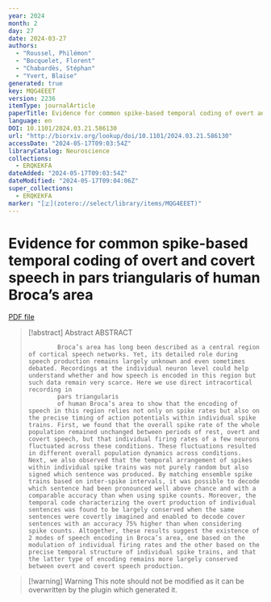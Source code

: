 ```yaml
---
year: 2024
month: 2
day: 27
date: 2024-03-27
authors:
  - "Roussel, Philémon"
  - "Bocquelet, Florent"
  - "Chabardès, Stéphan"
  - "Yvert, Blaise"
generated: true
key: MQG4EEET
version: 2236
itemType: journalArticle
paperTitle: Evidence for common spike-based temporal coding of overt and covert speech in pars triangularis of human Broca’s area
language: en
DOI: 10.1101/2024.03.21.586130
url: "http://biorxiv.org/lookup/doi/10.1101/2024.03.21.586130"
accessDate: "2024-05-17T09:03:54Z"
libraryCatalog: Neuroscience
collections:
  - ERQKEKFA
dateAdded: "2024-05-17T09:03:54Z"
dateModified: "2024-05-17T09:04:06Z"
super_collections:
  - ERQKEKFA
marker: "[🇿](zotero://select/library/items/MQG4EEET)"
---
```


# Evidence for common spike-based temporal coding of overt and covert speech in pars triangularis of human Broca’s area

[PDF file](/Papers/PDFs/Roussel%20et%20al.%202024undefined%20-%20Evidence%20for%20common%20spike-based%20temporal%20coding%20of%20overt%20and%20covert%20speech%20in%20pars%20triangularis%20of%20human%20Broca’s%20area.pdf)

> [!abstract] Abstract
> ABSTRACT
>           
>             Broca’s area has long been described as a central region of cortical speech networks. Yet, its detailed role during speech production remains largely unknown and even sometimes debated. Recordings at the individual neuron level could help understand whether and how speech is encoded in this region but such data remain very scarce. Here we use direct intracortical recording in
>             pars triangularis
>             of human Broca’s area to show that the encoding of speech in this region relies not only on spike rates but also on the precise timing of action potentials within individual spike trains. First, we found that the overall spike rate of the whole population remained unchanged between periods of rest, overt and covert speech, but that individual firing rates of a few neurons fluctuated across these conditions. These fluctuations resulted in different overall population dynamics across conditions. Next, we also observed that the temporal arrangement of spikes within individual spike trains was not purely random but also signed which sentence was produced. By matching ensemble spike trains based on inter-spike intervals, it was possible to decode which sentence had been pronounced well above chance and with a comparable accuracy than when using spike counts. Moreover, the temporal code characterizing the overt production of individual sentences was found to be largely conserved when the same sentences were covertly imagined and enabled to decode cover sentences with an accuracy 75% higher than when considering spike counts. Altogether, these results suggest the existence of 2 modes of speech encoding in Broca’s area, one based on the modulation of individual firing rates and the other based on the precise temporal structure of individual spike trains, and that the latter type of encoding remains more largely conserved between overt and covert speech production.

>[!warning] Warning
> This note should not be modified as it can be overwritten by the plugin which generated it.

